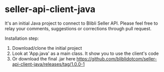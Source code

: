 # seller-api-client-java
It's an initial Java project to connect to Blibli Seller API. 
Please feel free to relay your comments, suggestions or corrections through pull request.

Installation step:
1. Download/clone the initial project
2. Look at 'App.java' as a main class. It show you to use the client's code
3. Or download the final .jar here https://github.com/bliblidotcom/seller-api-client-java/releases/tag/1.0.0-1
